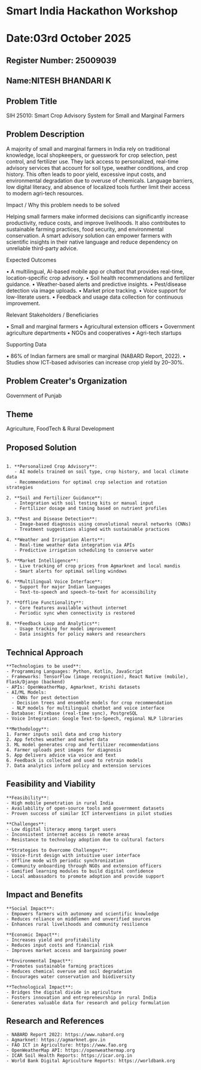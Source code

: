 # Smart India Hackathon Workshop
# Date:03rd October 2025
## Register Number: 25009039
## Name:NITESH BHANDARI K
## Problem Title
SIH 25010: Smart Crop Advisory System for Small and Marginal Farmers
## Problem Description
A majority of small and marginal farmers in India rely on traditional knowledge, local shopkeepers, or guesswork for crop selection, pest control, and fertilizer use. They lack access to personalized, real-time advisory services that account for soil type, weather conditions, and crop history. This often leads to poor yield, excessive input costs, and environmental degradation due to overuse of chemicals. Language barriers, low digital literacy, and absence of localized tools further limit their access to modern agri-tech resources.

Impact / Why this problem needs to be solved

Helping small farmers make informed decisions can significantly increase productivity, reduce costs, and improve livelihoods. It also contributes to sustainable farming practices, food security, and environmental conservation. A smart advisory solution can empower farmers with scientific insights in their native language and reduce dependency on unreliable third-party advice.

Expected Outcomes

• A multilingual, AI-based mobile app or chatbot that provides real-time, location-specific crop advisory.
• Soil health recommendations and fertilizer guidance.
• Weather-based alerts and predictive insights.
• Pest/disease detection via image uploads.
• Market price tracking.
• Voice support for low-literate users.
• Feedback and usage data collection for continuous improvement.

Relevant Stakeholders / Beneficiaries

• Small and marginal farmers
• Agricultural extension officers
• Government agriculture departments
• NGOs and cooperatives
• Agri-tech startups

Supporting Data

• 86% of Indian farmers are small or marginal (NABARD Report, 2022).
• Studies show ICT-based advisories can increase crop yield by 20–30%.

## Problem Creater's Organization
Government of Punjab

## Theme
Agriculture, FoodTech & Rural Development

## Proposed Solution
```The proposed solution is a **Smart Crop Advisory System**—a holistic, AI-powered platform that functions as a digital agronomist for small and marginal farmers. Key features include:

1. **Personalized Crop Advisory**:  
   - AI models trained on soil type, crop history, and local climate data  
   - Recommendations for optimal crop selection and rotation strategies

2. **Soil and Fertilizer Guidance**:  
   - Integration with soil testing kits or manual input  
   - Fertilizer dosage and timing based on nutrient profiles

3. **Pest and Disease Detection**:  
   - Image-based diagnosis using convolutional neural networks (CNNs)  
   - Treatment suggestions aligned with sustainable practices

4. **Weather and Irrigation Alerts**:  
   - Real-time weather data integration via APIs  
   - Predictive irrigation scheduling to conserve water

5. **Market Intelligence**:  
   - Live tracking of crop prices from Agmarknet and local mandis  
   - Smart alerts for optimal selling windows

6. **Multilingual Voice Interface**:  
   - Support for major Indian languages  
   - Text-to-speech and speech-to-text for accessibility

7. **Offline Functionality**:  
   - Core features available without internet  
   - Periodic sync when connectivity is restored

8. **Feedback Loop and Analytics**:  
   - Usage tracking for model improvement  
   - Data insights for policy makers and researchers

```

## Technical Approach
```
**Technologies to be used**:  
- Programming Languages: Python, Kotlin, JavaScript  
- Frameworks: TensorFlow (image recognition), React Native (mobile), Flask/Django (backend)  
- APIs: OpenWeatherMap, Agmarknet, Krishi datasets  
- AI/ML Models:  
  - CNNs for pest detection  
  - Decision trees and ensemble models for crop recommendation  
  - NLP models for multilingual chatbot and voice interface  
- Database: Firebase (real-time sync), PostgreSQL  
- Voice Integration: Google Text-to-Speech, regional NLP libraries

**Methodology**:  
1. Farmer inputs soil data and crop history  
2. App fetches weather and market data  
3. ML model generates crop and fertilizer recommendations  
4. Farmer uploads pest images for diagnosis  
5. App delivers advice via voice and text  
6. Feedback is collected and used to retrain models  
7. Data analytics inform policy and extension services

```

## Feasibility and Viability
```
**Feasibility**:  
- High mobile penetration in rural India  
- Availability of open-source tools and government datasets  
- Proven success of similar ICT interventions in pilot studies

**Challenges**:  
- Low digital literacy among target users  
- Inconsistent internet access in remote areas  
- Resistance to technology adoption due to cultural factors

**Strategies to Overcome Challenges**:  
- Voice-first design with intuitive user interface  
- Offline mode with periodic synchronization  
- Community onboarding through NGOs and extension officers  
- Gamified learning modules to build digital confidence  
- Local ambassadors to promote adoption and provide support

```

## Impact and Benefits
```
**Social Impact**:  
- Empowers farmers with autonomy and scientific knowledge  
- Reduces reliance on middlemen and unverified sources  
- Enhances rural livelihoods and community resilience

**Economic Impact**:  
- Increases yield and profitability  
- Reduces input costs and financial risk  
- Improves market access and bargaining power

**Environmental Impact**:  
- Promotes sustainable farming practices  
- Reduces chemical overuse and soil degradation  
- Encourages water conservation and biodiversity

**Technological Impact**:  
- Bridges the digital divide in agriculture  
- Fosters innovation and entrepreneurship in rural India  
- Generates valuable data for research and policy formulation

```
## Research and References
```
- NABARD Report 2022: https://www.nabard.org  
- Agmarknet: https://agmarknet.gov.in  
- FAO ICT in Agriculture: https://www.fao.org  
- OpenWeatherMap API: https://openweathermap.org  
- ICAR Soil Health Reports: https://icar.org.in  
- World Bank Digital Agriculture Reports: https://worldbank.org

```